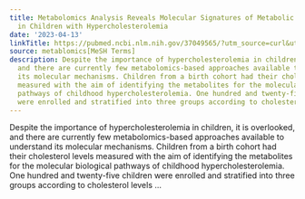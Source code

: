 ```yaml
---
title: Metabolomics Analysis Reveals Molecular Signatures of Metabolic Complexity
  in Children with Hypercholesterolemia
date: '2023-04-13'
linkTitle: https://pubmed.ncbi.nlm.nih.gov/37049565/?utm_source=curl&utm_medium=rss&utm_campaign=pubmed-2&utm_content=1Zkrxt7ktlCbHBXEV3v65xxSnkSWNsJ1A6Fq3gBniKhGfIUslK&fc=20210907212339&ff=20230414210343&v=2.17.9.post6+86293ac
source: metablomics[MeSH Terms]
description: Despite the importance of hypercholesterolemia in children, it is overlooked,
  and there are currently few metabolomics-based approaches available to understand
  its molecular mechanisms. Children from a birth cohort had their cholesterol levels
  measured with the aim of identifying the metabolites for the molecular biological
  pathways of childhood hypercholesterolemia. One hundred and twenty-five children
  were enrolled and stratified into three groups according to cholesterol levels ...
---
```

Despite the importance of hypercholesterolemia in children, it is overlooked, and there are currently few metabolomics-based approaches available to understand its molecular mechanisms. Children from a birth cohort had their cholesterol levels measured with the aim of identifying the metabolites for the molecular biological pathways of childhood hypercholesterolemia. One hundred and twenty-five children were enrolled and stratified into three groups according to cholesterol levels ...